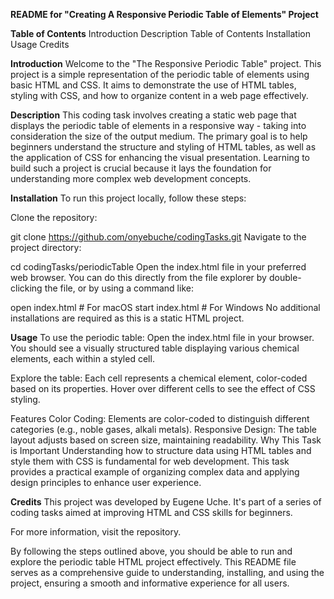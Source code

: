 **README for "Creating A Responsive Periodic Table of Elements" Project**

**Table of Contents**
Introduction
Description
Table of Contents
Installation
Usage
Credits

**Introduction**
Welcome to the "The Responsive Periodic Table" project. This project is a simple representation of the periodic table of elements using basic HTML and CSS. It aims to demonstrate the use of HTML tables, styling with CSS, and how to organize content in a web page effectively.

**Description**
This coding task involves creating a static web page that displays the periodic table of elements in a responsive way - taking into consideration the size of the output medium. The primary goal is to help beginners understand the structure and styling of HTML tables, as well as the application of CSS for enhancing the visual presentation. Learning to build such a project is crucial because it lays the foundation for understanding more complex web development concepts.

**Installation**
To run this project locally, follow these steps:

Clone the repository:

git clone https://github.com/onyebuche/codingTasks.git
Navigate to the project directory:

cd codingTasks/periodicTable
Open the index.html file in your preferred web browser. You can do this directly from the file explorer by double-clicking the file, or by using a command like:

open index.html  # For macOS
start index.html # For Windows
No additional installations are required as this is a static HTML project.

**Usage**
To use the periodic table:
Open the index.html file in your browser. You should see a visually structured table displaying various chemical elements, each within a styled cell.

Explore the table: Each cell represents a chemical element, color-coded based on its properties. Hover over different cells to see the effect of CSS styling.

Features
Color Coding: Elements are color-coded to distinguish different categories (e.g., noble gases, alkali metals).
Responsive Design: The table layout adjusts based on screen size, maintaining readability.
Why This Task is Important
Understanding how to structure data using HTML tables and style them with CSS is fundamental for web development. This task provides a practical example of organizing complex data and applying design principles to enhance user experience.

**Credits**
This project was developed by Eugene Uche. It's part of a series of coding tasks aimed at improving HTML and CSS skills for beginners.

For more information, visit the repository.

By following the steps outlined above, you should be able to run and explore the periodic table HTML project effectively. This README file serves as a comprehensive guide to understanding, installing, and using the project, ensuring a smooth and informative experience for all users.